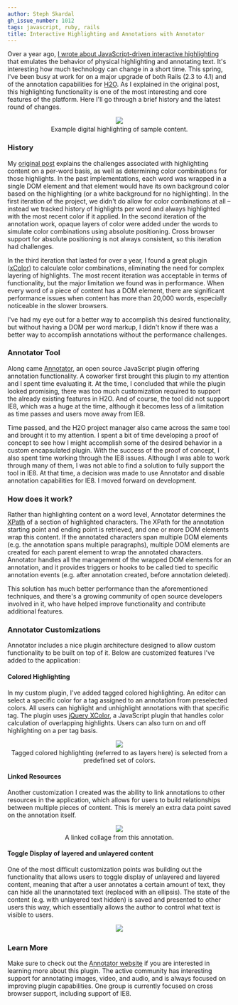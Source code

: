 ```yaml
---
author: Steph Skardal
gh_issue_number: 1012
tags: javascript, ruby, rails
title: Interactive Highlighting and Annotations with Annotator
---
```




Over a year ago, [I wrote about JavaScript-driven interactive highlighting](http://blog.endpoint.com/2013/01/javascript-driven-interactive.html) that emulates the behavior of physical highlighting and annotating text. It's interesting how much technology can change in a short time. This spring, I've been busy at work for on a major upgrade of both Rails (2.3 to 4.1) and of the annotation capabilities for [H2O](http://cyber.law.harvard.edu/research/h2o). As I explained in the original post, this highlighting functionality is one of the most interesting and core features of the platform. Here I'll go through a brief history and the latest round of changes.

<div class="separator" style="clear: both; text-align: center;"><img border="0" src="/blog/2014/07/15/interactive-highlighting-and/image-0.png" style="margin-bottom:3px;"/><br/>
Example digital highlighting of sample content.</div>

### History

My [original post](http://blog.endpoint.com/2013/01/javascript-driven-interactive.html) explains the challenges associated with highlighting content on a per-word basis, as well as determining color combinations for those highlights. In the past implementations, each word was wrapped in a single DOM element and that element would have its own background color based on the highlighting (or a white background for no highlighting). In the first iteration of the project, we didn't do allow for color combinations at all – instead we tracked history of highlights per word and always highlighted with the most recent color if it applied. In the second iteration of the annotation work, opaque layers of color were added under the words to simulate color combinations using absolute positioning. Cross browser support for absolute positioning is not always consistent, so this iteration had challenges.

In the third iteration that lasted for over a year, I found a great plugin ([xColor](https://github.com/infusion/jQuery-xcolor)) to calculate color combinations, eliminating the need for complex layering of highlights. The most recent iteration was acceptable in terms of functionality, but the major limitation we found was in performance. When every word of a piece of content has a DOM element, there are significant performance issues when content has more than 20,000 words, especially noticeable in the slower browsers.

I've had my eye out for a better way to accomplish this desired functionality, but without having a DOM per word markup, I didn't know if there was a better way to accomplish annotations without the performance challenges.

### Annotator Tool

Along came [Annotator](http://annotatorjs.org/), an open source JavaScript plugin offering annotation functionality. A coworker first brought this plugin to my attention and I spent time evaluating it. At the time, I concluded that while the plugin looked promising, there was too much customization required to support the already existing features in H2O. And of course, the tool did not support IE8, which was a huge at the time, although it becomes less of a limitation as time passes and users move away from IE8.

Time passed, and the H2O project manager also came across the same tool and brought it to my attention. I spent a bit of time developing a proof of concept to see how I might accomplish some of the desired behavior in a custom encapsulated plugin. With the success of the proof of concept, I also spent time working through the IE8 issues. Although I was able to work through many of them, I was not able to find a solution to fully support the tool in IE8. At that time, a decision was made to use Annotator and disable annotation capabilities for IE8. I moved forward on development.

### How does it work?

Rather than highlighting content on a word level, Annotator determines the [XPath](http://www.w3schools.com/XPath/) of a section of highlighted characters. The XPath for the annotation starting point and ending point is retrieved, and one or more DOM elements wrap this content. If the annotated characters span multiple DOM elements (e.g. the annotation spans multiple paragraphs), multiple DOM elements are created for each parent element to wrap the annotated characters. Annotator handles all the management of the wrapped DOM elements for an annotation, and it provides triggers or hooks to be called tied to specific annotation events (e.g. after annotation created, before annotation deleted).

This solution has much better performance than the aforementioned techniques, and there's a growing community of open source developers involved in it, who have helped improve functionality and contribute additional features.

### Annotator Customizations

Annotator includes a nice plugin architecture designed to allow custom functionality to be built on top of it. Below are customized features I've added to the application:

#### Colored Highlighting

In my custom plugin, I've added tagged colored highlighting. An editor can select a specific color for a tag assigned to an annotation from preselected colors. All users can highlight and unhighlight annotations with that specific tag. The plugin uses [jQuery XColor](https://github.com/infusion/jQuery-xcolor), a JavaScript plugin that handles color calculation of overlapping highlights. Users can also turn on and off highlighting on a per tag basis.

<div class="separator" style="clear: both; text-align: center;"><img border="0" src="/blog/2014/07/15/interactive-highlighting-and/image-1.png" style="margin-bottom:3px;"/><br/>
Tagged colored highlighting (referred to as layers here) is selected from a predefined set of colors.</div>

#### Linked Resources

Another customization I created was the ability to link annotations to other resources in the application, which allows for users to build relationships between multiple pieces of content. This is merely an extra data point saved on the annotation itself.

<div class="separator" style="clear: both; text-align: center;"><img border="0" src="/blog/2014/07/15/interactive-highlighting-and/image-2.png" style="margin-bottom:3px;"/><br/>
A linked collage from this annotation.</div>

#### Toggle Display of layered and unlayered content

One of the most difficult customization points was building out the functionality that allows users to toggle display of unlayered and layered content, meaning that after a user annotates a certain amount of text, they can hide all the unannotated text (replaced with an ellipsis). The state of the content (e.g. with unlayered text hidden) is saved and presented to other users this way, which essentially allows the author to control what text is visible to users.

<div class="separator" style="clear: both; text-align: center;"><img border="0" src="/blog/2014/07/15/interactive-highlighting-and/image-3.png" style="margin-bottom:3px;"/></div>

### Learn More

Make sure to check out the [Annotator website](http://annotatorjs.org/) if you are interested in learning more about this plugin. The active community has interesting support for annotating images, video, and audio, and is always focused on improving plugin capabilities. One group is currently focused on cross browser support, including support of IE8.


